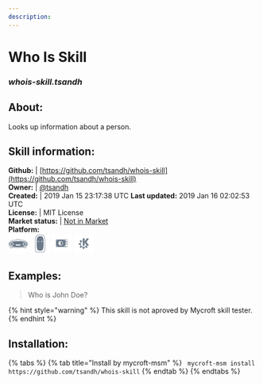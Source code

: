 ```yaml
--- 
description: 
---
```


# Who Is Skill  
### _whois-skill.tsandh_  
## About:  
Looks up information about a person.

## Skill information:  
**Github:** | [https://github.com/tsandh/whois-skill](https://github.com/tsandh/whois-skill)  
**Owner:** | [@tsandh](https://github.com/tsandh)  
**Created:** | 2019 Jan 15 23:17:38 UTC  **Last updated:** 2019 Jan 16 02:02:53 UTC  
**License:** | MIT License  
**Market status:** | [Not in Market](https://market.mycroft.ai/skill/)  
**Platform:**  
 ![](../.gitbook/assets/mark-1-icon.png)  ![](../.gitbook/assets/mark-2-icon.png)  ![](../.gitbook/assets/picroft-icon.png)  ![](../.gitbook/assets/kde.png)   
## Examples:  
> Who is John Doe?  
  
{% hint style="warning" %}
This skill is not aproved by Mycroft skill tester.
{% endhint %}
    
## Installation:  
{% tabs %}
{% tab title="Install by mycroft-msm" %}
``` mycroft-msm install https://github.com/tsandh/whois-skill```
{% endtab %}
  {% endtabs %}
  